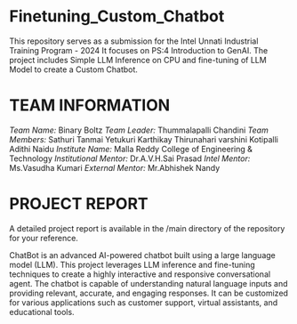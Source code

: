 # Finetuning_Custom_Chatbot
This repository serves as a submission for the Intel Unnati Industrial Training Program - 2024
It focuses on PS:4 Introduction to GenAI. The project includes Simple LLM Inference on CPU and fine-tuning of LLM Model to create a Custom Chatbot.
# TEAM INFORMATION
*Team Name:* Binary Boltz 
*Team Leader:* Thummalapalli Chandini 
*Team Members:* 
         Sathuri Tanmai
         Yetukuri Karthikay
         Thirunahari varshini
         Kotipalli Adithi Naidu
*Institute Name:* Malla Reddy College of Engineering & Technology
*Institutional Mentor:* Dr.A.V.H.Sai Prasad
*Intel Mentor:* Ms.Vasudha Kumari
*External Mentor:* Mr.Abhishek Nandy
# PROJECT REPORT
A detailed project report is available in the /main directory of the repository for your reference.

ChatBot is an advanced AI-powered chatbot built using a large language model (LLM). This project leverages LLM inference and fine-tuning techniques to create a highly interactive and responsive conversational agent. The chatbot is capable of understanding natural language inputs and providing relevant, accurate, and engaging responses. It can be customized for various applications such as customer support, virtual assistants, and educational tools.

